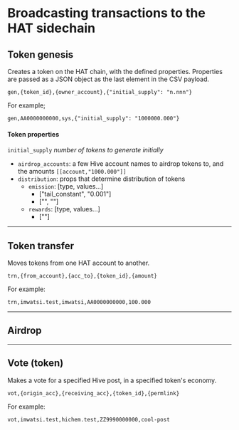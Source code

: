 # Broadcasting transactions to the HAT sidechain

## Token genesis

Creates a token on the HAT chain, with the defined properties. Properties are passed as a JSON object as the last element in the CSV payload.

`gen,{token_id},{owner_account},{"initial_supply": "n.nnn"}`

For example;

`gen,AA0000000000,sys,{"initial_supply": "1000000.000"}`

#### Token properties

`initial_supply`
*number of tokens to generate initially*

- `airdrop_accounts`: a few Hive account names to airdrop tokens to, and the amounts
    `[[account,"1000.000"]]`
- `distribution`: props that determine distribution of tokens
    - `emission`: [type, values...]
        - ["tail_constant", "0.001"]
        - ["", ""]
    - `rewards`: [type, values...]
        - [""]

---

## Token transfer

Moves tokens from one HAT account to another.

`trn,{from_account},{acc_to},{token_id},{amount}`

For example:

`trn,imwatsi.test,imwatsi,AA0000000000,100.000`

---

## Airdrop

---

## Vote (token)

Makes a vote for a specified Hive post, in a specified token's economy.

`vot,{origin_acc},{receiving_acc},{token_id},{permlink}`

For example:

`vot,imwatsi.test,hichem.test,ZZ9990000000,cool-post`